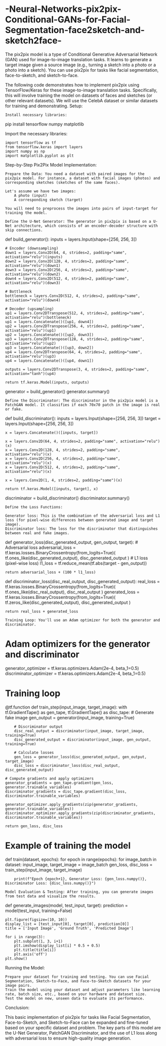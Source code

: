 # -Neural-Networks-pix2pix-Conditional-GANs-for-Facial-Segmentation-face2sketch-and-sketch2face-
The pix2pix model is a type of Conditional Generative Adversarial Network (GAN) used for image-to-image translation tasks. It learns to generate a target image given a source image (e.g., turning a sketch into a photo or a photo into a sketch). You can use pix2pix for tasks like facial segmentation, face-to-sketch, and sketch-to-face.

The following code demonstrates how to implement pix2pix using TensorFlow/Keras for these image-to-image translation tasks. Specifically, this will involve training the model on datasets of faces and sketches (or other relevant datasets). We will use the CelebA dataset or similar datasets for training and demonstrating.
Setup:

    Install necessary libraries:

pip install tensorflow numpy matplotlib

Import the necessary libraries:

    import tensorflow as tf
    from tensorflow.keras import layers
    import numpy as np
    import matplotlib.pyplot as plt

Step-by-Step Pix2Pix Model Implementation:

    Prepare the Data: You need a dataset with paired images for the pix2pix model. For instance, a dataset with facial images (photos) and corresponding sketches (sketches of the same faces).

    Let's assume we have two images:
        A photo (input)
        A corresponding sketch (target)

    You will need to preprocess the images into pairs of input-target for training the model.

    Define the U-Net Generator: The generator in pix2pix is based on a U-Net architecture, which consists of an encoder-decoder structure with skip connections.

def build_generator():
    inputs = layers.Input(shape=[256, 256, 3])

    # Encoder (downsampling)
    down1 = layers.Conv2D(64, 4, strides=2, padding="same", activation="relu")(inputs)
    down2 = layers.Conv2D(128, 4, strides=2, padding="same", activation="relu")(down1)
    down3 = layers.Conv2D(256, 4, strides=2, padding="same", activation="relu")(down2)
    down4 = layers.Conv2D(512, 4, strides=2, padding="same", activation="relu")(down3)

    # Bottleneck
    bottleneck = layers.Conv2D(512, 4, strides=2, padding="same", activation="relu")(down4)

    # Decoder (upsampling)
    up1 = layers.Conv2DTranspose(512, 4, strides=2, padding="same", activation="relu")(bottleneck)
    up1 = layers.Concatenate()([up1, down4])
    up2 = layers.Conv2DTranspose(256, 4, strides=2, padding="same", activation="relu")(up1)
    up2 = layers.Concatenate()([up2, down3])
    up3 = layers.Conv2DTranspose(128, 4, strides=2, padding="same", activation="relu")(up2)
    up3 = layers.Concatenate()([up3, down2])
    up4 = layers.Conv2DTranspose(64, 4, strides=2, padding="same", activation="relu")(up3)
    up4 = layers.Concatenate()([up4, down1])

    outputs = layers.Conv2DTranspose(3, 4, strides=2, padding="same", activation="tanh")(up4)

    return tf.keras.Model(inputs, outputs)

generator = build_generator()
generator.summary()

    Define the Discriminator: The discriminator in the pix2pix model is a PatchGAN model. It classifies if each 70x70 patch in the image is real or fake.

def build_discriminator():
    inputs = layers.Input(shape=[256, 256, 3])
    target = layers.Input(shape=[256, 256, 3])

    x = layers.Concatenate()([inputs, target])

    x = layers.Conv2D(64, 4, strides=2, padding="same", activation="relu")(x)
    x = layers.Conv2D(128, 4, strides=2, padding="same", activation="relu")(x)
    x = layers.Conv2D(256, 4, strides=2, padding="same", activation="relu")(x)
    x = layers.Conv2D(512, 4, strides=2, padding="same", activation="relu")(x)

    x = layers.Conv2D(1, 4, strides=2, padding="same")(x)

    return tf.keras.Model([inputs, target], x)

discriminator = build_discriminator()
discriminator.summary()

    Define the Loss Functions:

    Generator loss: This is the combination of the adversarial loss and L1 loss (for pixel-wise differences between generated image and target image).
    Discriminator loss: The loss for the discriminator that distinguishes between real and fake images.

def generator_loss(disc_generated_output, gen_output, target):
    # Adversarial loss
    adversarial_loss = tf.keras.losses.BinaryCrossentropy(from_logits=True)(
        tf.ones_like(disc_generated_output), disc_generated_output
    )
    # L1 loss (pixel-wise loss)
    l1_loss = tf.reduce_mean(tf.abs(target - gen_output))

    return adversarial_loss + (100 * l1_loss)


def discriminator_loss(disc_real_output, disc_generated_output):
    real_loss = tf.keras.losses.BinaryCrossentropy(from_logits=True)(
        tf.ones_like(disc_real_output), disc_real_output
    )
    generated_loss = tf.keras.losses.BinaryCrossentropy(from_logits=True)(
        tf.zeros_like(disc_generated_output), disc_generated_output
    )

    return real_loss + generated_loss

    Training Loop: You'll use an Adam optimizer for both the generator and discriminator.

# Adam optimizers for the generator and discriminator
generator_optimizer = tf.keras.optimizers.Adam(2e-4, beta_1=0.5)
discriminator_optimizer = tf.keras.optimizers.Adam(2e-4, beta_1=0.5)

# Training loop
@tf.function
def train_step(input_image, target_image):
    with tf.GradientTape() as gen_tape, tf.GradientTape() as disc_tape:
        # Generate fake image
        gen_output = generator(input_image, training=True)

        # Discriminator output
        disc_real_output = discriminator(input_image, target_image, training=True)
        disc_generated_output = discriminator(input_image, gen_output, training=True)

        # Calculate losses
        gen_loss = generator_loss(disc_generated_output, gen_output, target_image)
        disc_loss = discriminator_loss(disc_real_output, disc_generated_output)

    # Compute gradients and apply optimizers
    generator_gradients = gen_tape.gradient(gen_loss, generator.trainable_variables)
    discriminator_gradients = disc_tape.gradient(disc_loss, discriminator.trainable_variables)

    generator_optimizer.apply_gradients(zip(generator_gradients, generator.trainable_variables))
    discriminator_optimizer.apply_gradients(zip(discriminator_gradients, discriminator.trainable_variables))

    return gen_loss, disc_loss

# Example of training the model
def train(dataset, epochs):
    for epoch in range(epochs):
        for image_batch in dataset:
            input_image, target_image = image_batch
            gen_loss, disc_loss = train_step(input_image, target_image)

        print(f"Epoch {epoch+1}, Generator Loss: {gen_loss.numpy()}, Discriminator Loss: {disc_loss.numpy()}")

    Model Evaluation & Testing: After training, you can generate images from test data and visualize the results.

def generate_images(model, test_input, target):
    prediction = model(test_input, training=False)

    plt.figure(figsize=(10, 10))
    display_list = [test_input[0], target[0], prediction[0]]
    title = ['Input Image', 'Ground Truth', 'Predicted Image']

    for i in range(3):
        plt.subplot(1, 3, i+1)
        plt.imshow(display_list[i] * 0.5 + 0.5)
        plt.title(title[i])
        plt.axis('off')
    plt.show()

Running the Model:

    Prepare your dataset for training and testing. You can use Facial Segmentation, Sketch-to-Face, and Face-to-Sketch datasets for your image pairs.
    Train the model using your dataset and adjust parameters like learning rate, batch size, etc., based on your hardware and dataset size.
    Test the model on new, unseen data to evaluate its performance.

Conclusion:

This basic implementation of pix2pix for tasks like Facial Segmentation, Face-to-Sketch, and Sketch-to-Face can be expanded and fine-tuned based on your specific dataset and problem. The key parts of this model are the U-Net Generator, PatchGAN Discriminator, and the use of L1 loss along with adversarial loss to ensure high-quality image generation.
